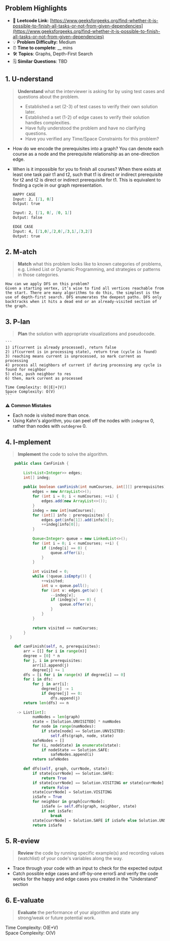 ## Problem Highlights

* 🔗 **Leetcode Link:** [https://www.geeksforgeeks.org/find-whether-it-is-possible-to-finish-all-tasks-or-not-from-given-dependencies](https://www.geeksforgeeks.org/find-whether-it-is-possible-to-finish-all-tasks-or-not-from-given-dependencies)
* 💡 **Problem Difficulty:** Medium
* ⏰ **Time to complete**: __ mins
* 🛠️ **Topics**: Graphs, Depth-First Search
* 🗒️ **Similar Questions**: TBD

## 1. **U-nderstand**

> **Understand** what the interviewer is asking for by using test cases and questions about the problem.
> 
> - Established a set (2-3) of test cases to verify their own solution later.
> - Established a set (1-2) of edge cases to verify their solution handles complexities.
> - Have fully understood the problem and have no clarifying questions.
> - Have you verified any Time/Space Constraints for this problem?

- How do we encode the prerequisites into a graph?
You can denote each course as a node and the prerequisite relationship as an one-direction edge.

- When is it impossible for you to finish all courses?
When there exists at least one task pair t1 and t2, such that t1 is direct or indirect prerequisite for t2 and t2 is direct or indirect prerequisite for t1. This is equivalent to finding a cycle in our graph representation.
    
    ```markdown
    HAPPY CASE
    Input: 2, [[1, 0]] 
    Output: true 
    
    Input: 2, [[1, 0], [0, 1]] 
    Output: false 
    
    EDGE CASE
    Input: 4, [[1,0],[2,0],[3,1],[3,2]]
    Output: true
    ```
    
## 2. M-atch

> **Match** what this problem looks like to known categories of problems, e.g. Linked List or Dynamic Programming, and strategies or patterns in those categories.
    
    How can we apply DFS on this problem?
    Given a starting vertex, it’s wise to find all vertices reachable from the start. There are many algorithms to do this, the simplest is the use of depth-first search. DFS enumerates the deepest paths. DFS only backtracks when it hits a dead end or an already-visited section of the graph.
    
## 3. P-lan

> **Plan** the solution with appropriate visualizations and pseudocode.
    
    ```
    1) if(current is already processed), return false
    2) if(current is in processing state), return true (cycle is found)
    3) reaching means current is unprocessed, so mark current as processing
    4) process all neighbors of current if during processing any cycle is found for neighbor
    5) else, push neighbor to res
    6) then, mark current as processed
    
    Time Complexity: O(|E|+|V|)
    Space Complexity: O(V)
    ```
    
⚠️ **Common Mistakes**

* Each node is visited more than once.
* Using Kahn's algorithm, you can peel off the nodes with `indegree` 0, rather than nodes with `outdegree` 0.

## 4. I-mplement

> **Implement** the code to solve the algorithm.
    
```java
    public class CanFinish {
    
        List<List<Integer>> edges;
        int[] indeg;
    
        public boolean canFinish(int numCourses, int[][] prerequisites) {
            edges = new ArrayList<>();
            for (int i = 0; i < numCourses; ++i) {
                edges.add(new ArrayList<>());
            }
            indeg = new int[numCourses];
            for (int[] info : prerequisites) {
                edges.get(info[1]).add(info[0]);
                ++indeg[info[0]];
            }
    
            Queue<Integer> queue = new LinkedList<>();
            for (int i = 0; i < numCourses; ++i) {
                if (indeg[i] == 0) {
                    queue.offer(i);
                }
            }
    
            int visited = 0;
            while (!queue.isEmpty()) {
                ++visited;
                int u = queue.poll();
                for (int v: edges.get(u)) {
                    --indeg[v];
                    if (indeg[v] == 0) {
                        queue.offer(v);
                    }
                }
            }
    
            return visited == numCourses;
        }
  }
```
    
```python
    def canFinish(self, n, prerequisites):
        arr = [[] for i in range(n)]
        degree = [0] * n
        for j, i in prerequisites:
            arr[i].append(j)
            degree[j] += 1
        dfs = [i for i in range(n) if degree[i] == 0]
        for i in dfs:
            for j in arr[i]:
                degree[j] -= 1
                if degree[j] == 0:
                    dfs.append(j)
        return len(dfs) == n
    
     -> List[int]:
            numNodes = len(graph)
            state = [Solution.UNVISITED] * numNodes
            for node in range(numNodes):
                if state[node] == Solution.UNVISITED:
                    self.dfs(graph, node, state)
            safeNodes = []
            for (i, nodeState) in enumerate(state):
                if nodeState == Solution.SAFE:
                    safeNodes.append(i)
            return safeNodes
        
        def dfs(self, graph, currNode, state):
            if state[currNode] == Solution.SAFE:
                return True
            if state[currNode] == Solution.VISITING or state[currNode] == Solution.UNSAFE:
                return False
            state[currNode] = Solution.VISITING
            isSafe = True
            for neighbor in graph[currNode]:
                isSafe &= self.dfs(graph, neighbor, state)
                if not isSafe:
                    break
            state[currNode] = Solution.SAFE if isSafe else Solution.UNSAFE
            return isSafe
```
    
## 5. R-eview
    
> **Review** the code by running specific example(s) and recording values (watchlist) of your code's variables along the way.

- Trace through your code with an input to check for the expected output
- Catch possible edge cases and off-by-one errorS and verify the code works for the happy and edge cases you created in the “Understand” section

    
## 6. E-valuate

> **Evaluate** the performance of your algorithm and state any strong/weak or future potential work.

Time Complexity: O(E+V)
<br>
Space Complexity: O(V)